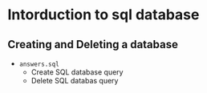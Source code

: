 # Intorduction to sql database
## Creating and Deleting a database
- <code>answers.sql</code>
    - Create SQL database query
    - Delete SQL databas query